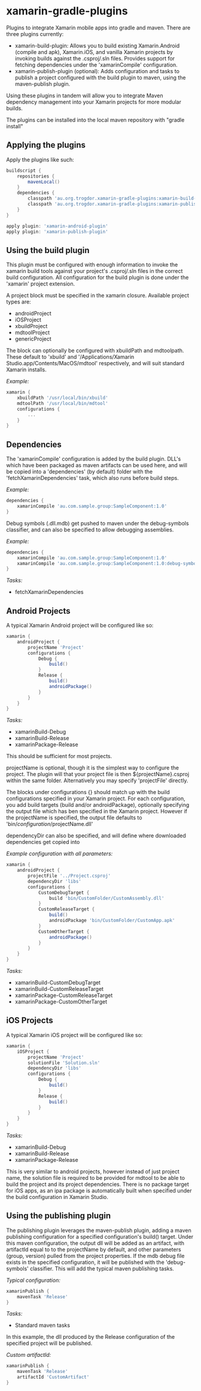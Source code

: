 xamarin-gradle-plugins
======================

Plugins to integrate Xamarin mobile apps into gradle and maven.
There are three plugins currently:

- xamarin-build-plugin: Allows you to build existing Xamarin.Android (compile and apk), Xamarin.iOS, and vanilla Xamarin projects by invoking builds against the .csproj/.sln files.
  Provides support for fetching dependencies under the 'xamarinCompile' configuration.
- xamarin-publish-plugin (optional): Adds configuration and tasks to publish a project configured with the build plugin to maven, using the maven-publish plugin.

Using these plugins in tandem will allow you to integrate Maven dependency management into your Xamarin projects for more modular builds.


The plugins can be installed into the local maven repository with "gradle install"

Applying the plugins
------------------------------
Apply the plugins like such:

```groovy
buildscript {
    repositories {
        mavenLocal()
    }
    dependencies {
        classpath 'au.org.trogdor.xamarin-gradle-plugins:xamarin-build-plugin:0.1'
        classpath 'au.org.trogdor.xamarin-gradle-plugins:xamarin-publish-plugin:0.1'
    }
}

apply plugin: 'xamarin-android-plugin'
apply plugin: 'xamarin-publish-plugin'
```

Using the build plugin
------------------------------
This plugin must be configured with enough information to invoke the xamarin build tools against your project's .csproj/.sln files in the correct build configuration.
All configuration for the build plugin is done under the 'xamarin' project extension.

A project block must be specified in the xamarin closure. Available project types are:
- androidProject
- iOSProject
- xbuildProject
- mdtoolProject
- genericProject

The block can optionally be configured with xbuildPath and mdtoolpath.
These default to 'xbuild' and '/Applications/Xamarin Studio.app/Contents/MacOS/mdtool' respectively, and will suit standard Xamarin installs.

*Example:*
```groovy
xamarin {
    xbuildPath '/usr/local/bin/xbuild'
    mdtoolPath '/usr/local/bin/mdtool'
    configurations {
        ...
    }
}
```

Dependencies
------------------------------
The 'xamarinCompile' configuration is added by the build plugin. DLL's which have been packaged as maven artifacts can be used here,
and will be copied into a 'dependencies' (by default) folder with the 'fetchXamarinDependencies' task, which also runs before build steps.

*Example:*
```groovy
dependencies {
    xamarinCompile 'au.com.sample.group:SampleComponent:1.0'
}
```

Debug symbols (.dll.mdb) get pushed to maven under the debug-symbols classifier, and can also be specified to allow debugging assemblies.

*Example:*
```groovy
dependencies {
    xamarinCompile 'au.com.sample.group:SampleComponent:1.0'
    xamarinCompile 'au.com.sample.group:SampleComponent:1.0:debug-symbols@dll.mdb'
}
```

*Tasks:*
- fetchXamarinDependencies


Android Projects
------------------------------
A typical Xamarin Android project will be configured like so:
```groovy
xamarin {
    androidProject {
        projectName 'Project'
        configurations {
            Debug {
                build()
            }
            Release {
                build()
                androidPackage()
            }
        }
    }
}
```

*Tasks:*
- xamarinBuild-Debug
- xamarinBuild-Release
- xamarinPackage-Release

This should be sufficient for most projects.

projectName is optional, though it is the simplest way to configure the project. The plugin will that your project file is then ${projectName}.csproj within the same folder.
Alternatively you may specify 'projectFile' directly.

The blocks under configurations {} should match up with the build configurations specified in your Xamarin project.
For each configuration, you add build targets (build and/or androidPackage), optionally specifying the output file which has ben specified in the Xamarin project.
However if the projectName is specified, the output file defaults to 'bin/$configuration/$projectName.dll'

dependencyDir can also be specified, and will define where downloaded dependencies get copied into

*Example configuration with all parameters:*
```groovy
xamarin {
    androidProject {
        projectFile '../Project.csproj'
        dependencyDir 'libs'
        configurations {
            CustomDebugTarget {
                build 'bin/CustomFolder/CustomAssembly.dll'
            }
            CustomReleaseTarget {
                build()
                androidPackage 'bin/CustomFolder/CustomApp.apk'
            }
            CustomOtherTarget {
                androidPackage()
            }
        }
    }
}
```

*Tasks:*
- xamarinBuild-CustomDebugTarget
- xamarinBuild-CustomReleaseTarget
- xamarinPackage-CustomReleaseTarget
- xamarinPackage-CustomOtherTarget



iOS Projects
--------------------------
A typical Xamarin iOS project will be configured like so:
```groovy
xamarin {
    iOSProject {
        projectName 'Project'
        solutionFile 'Solution.sln'
        dependencyDir 'libs'
        configurations {
            Debug {
                build()
            }
            Release {
                build()
            }
        }
    }
}
```

*Tasks:*
- xamarinBuild-Debug
- xamarinBuild-Release
- xamarinPackage-Release

This is very similar to android projects, however instead of just project name, the solution file is required to be provided for mdtool to be able to build the project and its project dependencies.
There is no package target for iOS apps, as an ipa package is automatically built when specified under the build configuration in Xamarin Studio.

Using the publishing plugin
---------------------------
The publishing plugin leverages the maven-publish plugin, adding a maven publishing configuration for a specified configuration's build() target.
Under this maven configuration, the output dll will be added as an artifact, with artifactId equal to to the projectName by default, and other parameters (group, version) pulled from the project properties.
If the mdb debug file exists in the specified configuration, it will be published with the 'debug-symbols' classifier. 
This will add the typical maven publishing tasks.

*Typical configuration:*
```groovy
xamarinPublish {
	mavenTask 'Release'
}
```

*Tasks:*
- Standard maven tasks

In this example, the dll produced by the Release configuration of the specified project will be published.

*Custom artifactId:*
```groovy
xamarinPublish {
	mavenTask 'Release'
	artifactId 'CustomArtifact'
}
```

